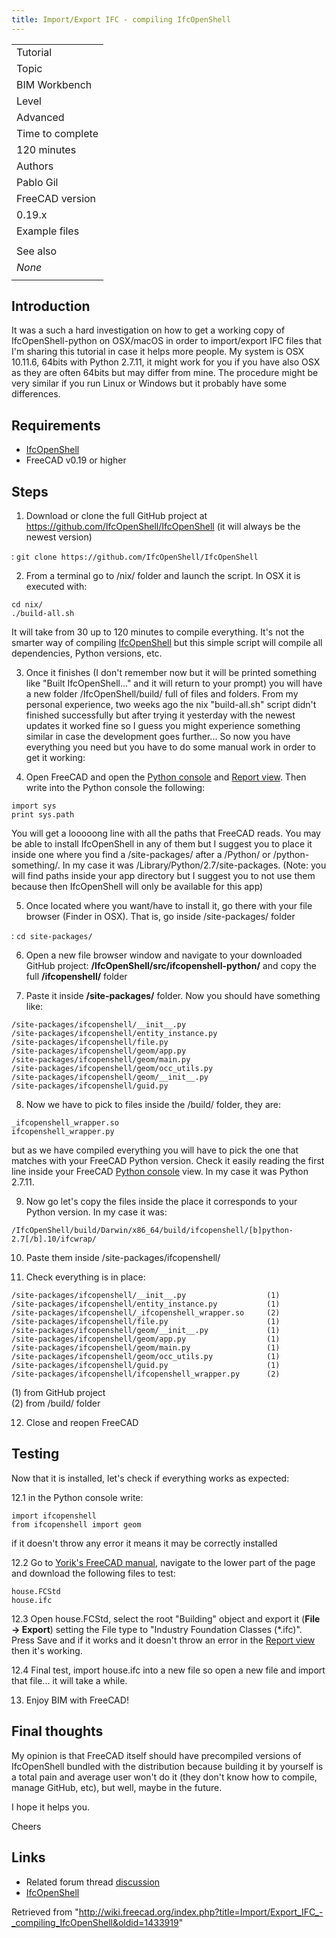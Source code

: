 ```yaml
---
title: Import/Export IFC - compiling IfcOpenShell
---
```

|  |
| --- |
| Tutorial |
| Topic |
| BIM Workbench |
| Level |
| Advanced |
| Time to complete |
| 120 minutes |
| Authors |
| Pablo Gil |
| FreeCAD version |
| 0.19.x |
| Example files |
|  |
| See also |
| *None* |
|  |

## Introduction

It was a such a hard investigation on how to get a working copy of IfcOpenShell-python on OSX/macOS in order to import/export IFC files that I'm sharing this tutorial in case it helps more people.
My system is OSX 10.11.6, 64bits with Python 2.7.11, it might work for you if you have also OSX as they are often 64bits but may differ from mine. The procedure might be very similar if you run Linux or Windows but it probably have some differences.

## Requirements

* [IfcOpenShell](/IfcOpenShell "IfcOpenShell")
* FreeCAD v0.19 or higher

## Steps

1. Download or clone the full GitHub project at <https://github.com/IfcOpenShell/IfcOpenShell> (it will always be the newest version)

:   `git clone https://github.com/IfcOpenShell/IfcOpenShell`

2. From a terminal go to /nix/ folder and launch the script. In OSX it is executed with:

```
cd nix/
./build-all.sh

```

It will take from 30 up to 120 minutes to compile everything. It's not the smarter way of compiling [IfcOpenShell](/IfcOpenShell "IfcOpenShell") but this simple script will compile all dependencies, Python versions, etc.

3. Once it finishes (I don't remember now but it will be printed something like "Built IfcOpenShell..." and it will return to your prompt) you will have a new folder /IfcOpenShell/build/ full of files and folders. From my personal experience, two weeks ago the nix "build-all.sh" script didn't finished successfully but after trying it yesterday with the newest updates it worked fine so I guess you might experience something similar in case the development goes further...
So now you have everything you need but you have to do some manual work in order to get it working:

4. Open FreeCAD and open the [Python console](/Python_console "Python console") and [Report view](/Report_view "Report view"). Then write into the Python console the following:

```
import sys
print sys.path

```

You will get a looooong line with all the paths that FreeCAD reads. You may be able to install IfcOpenShell in any of them but I suggest you to place it inside one where you find a /site-packages/ after a /Python/ or /python-something/. In my case it was /Library/Python/2.7/site-packages. (Note: you will find paths inside your app directory but I suggest you to not use them because then IfcOpenShell will only be available for this app)

5. Once located where you want/have to install it, go there with your file browser (Finder in OSX). That is, go inside /site-packages/ folder

:   `cd site-packages/`

6. Open a new file browser window and navigate to your downloaded GitHub project: **/IfcOpenShell/src/ifcopenshell-python/** and copy the full **/ifcopenshell/** folder

7. Paste it inside **/site-packages/** folder. Now you should have something like:

```
/site-packages/ifcopenshell/__init__.py
/site-packages/ifcopenshell/entity_instance.py
/site-packages/ifcopenshell/file.py
/site-packages/ifcopenshell/geom/app.py
/site-packages/ifcopenshell/geom/main.py
/site-packages/ifcopenshell/geom/occ_utils.py
/site-packages/ifcopenshell/geom/__init__.py
/site-packages/ifcopenshell/guid.py

```

8. Now we have to pick to files inside the /build/ folder, they are:

```
_ifcopenshell_wrapper.so
ifcopenshell_wrapper.py

```

but as we have compiled everything you will have to pick the one that matches with your FreeCAD Python version. Check it easily reading the first line inside your FreeCAD [Python console](/Python_console "Python console") view. In my case it was Python 2.7.11.

9. Now go let's copy the files inside the place it corresponds to your Python version. In my case it was:

```
/IfcOpenShell/build/Darwin/x86_64/build/ifcopenshell/[b]python-2.7[/b].10/ifcwrap/

```

10. Paste them inside /site-packages/ifcopenshell/

11. Check everything is in place:

```
/site-packages/ifcopenshell/__init__.py                  (1)
/site-packages/ifcopenshell/entity_instance.py           (1)
/site-packages/ifcopenshell/_ifcopenshell_wrapper.so     (2)
/site-packages/ifcopenshell/file.py                      (1)
/site-packages/ifcopenshell/geom/__init__.py             (1)
/site-packages/ifcopenshell/geom/app.py                  (1)
/site-packages/ifcopenshell/geom/main.py                 (1)
/site-packages/ifcopenshell/geom/occ_utils.py            (1)
/site-packages/ifcopenshell/guid.py                      (1)
/site-packages/ifcopenshell/ifcopenshell_wrapper.py      (2)

```

(1) from GitHub project   
(2) from /build/ folder

12. Close and reopen FreeCAD

## Testing

Now that it is installed, let's check if everything works as expected:

12.1 in the Python console write:

```
import ifcopenshell
from ifcopenshell import geom

```

if it doesn't throw any error it means it may be correctly installed

12.2 Go to [Yorik's FreeCAD manual](/Manual:BIM_modeling "Manual:BIM modeling"), navigate to the lower part of the page and download the following files to test:

```
house.FCStd
house.ifc

```

12.3 Open house.FCStd, select the root "Building" object and export it (**File → Export**) setting the File type to "Industry Foundation Classes (\*.ifc)". Press Save and if it works and it doesn't throw an error in the [Report view](/Report_view "Report view") then it's working.

12.4 Final test, import house.ifc into a new file so open a new file and import that file... it will take a while.

13. Enjoy BIM with FreeCAD!

## Final thoughts

My opinion is that FreeCAD itself should have precompiled versions of IfcOpenShell bundled with the distribution because building it by yourself is a total pain and average user won't do it (they don't know how to compile, manage GitHub, etc), but well, maybe in the future.

I hope it helps you.

Cheers

## Links

* Related forum thread [discussion](http://forum.freecadweb.org/viewtopic.php?f=23&t=17536)
* [IfcOpenShell](/IfcOpenShell "IfcOpenShell")

Retrieved from "<http://wiki.freecad.org/index.php?title=Import/Export_IFC_-_compiling_IfcOpenShell&oldid=1433919>"